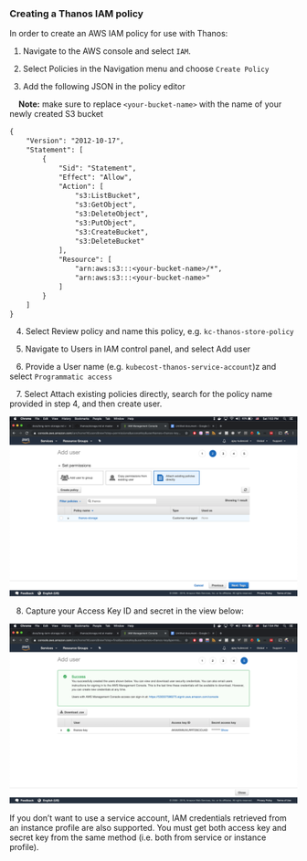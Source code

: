 ### Creating a Thanos IAM policy
In order to create an AWS IAM policy for use with Thanos:

1.  Navigate to the AWS console and select `IAM`.

2. Select Policies in the Navigation menu and choose `Create Policy`

3. Add the following JSON in the policy editor

&nbsp;&nbsp;&nbsp;&nbsp;**Note:** make sure to replace `<your-bucket-name>` with the name of your newly created S3 bucket

```
{
    "Version": "2012-10-17",
    "Statement": [
        {
            "Sid": "Statement",
            "Effect": "Allow",
            "Action": [
                "s3:ListBucket",
                "s3:GetObject",
                "s3:DeleteObject",
                "s3:PutObject",
                "s3:CreateBucket",
                "s3:DeleteBucket"
            ],
            "Resource": [
                "arn:aws:s3:::<your-bucket-name>/*",
                "arn:aws:s3:::<your-bucket-name>"
            ]
        }
    ]
}
```

&nbsp;&nbsp;&nbsp;4.&nbsp;Select Review policy and name this policy, e.g. `kc-thanos-store-policy`

&nbsp;&nbsp;&nbsp;5.&nbsp;Navigate to Users in IAM control panel, and select Add user

&nbsp;&nbsp;&nbsp;6.&nbsp;Provide a User name (e.g. `kubecost-thanos-service-account`)z and select `Programmatic access`

&nbsp;&nbsp;&nbsp;7.&nbsp;Select Attach existing policies directly, search for the policy name provided in step 4, and then create user. 

![image](/attach-existing.png)

&nbsp;&nbsp;&nbsp;8.&nbsp;Capture your Access Key ID and secret in the view below:

![image](/key-created.png)

If you don’t want to use a service account, IAM credentials retrieved from an instance profile are also supported.
You must get both access key and secret key from the same method (i.e. both from service or instance profile).
